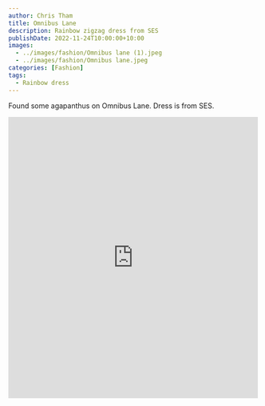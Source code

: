 ```yaml
---
author: Chris Tham
title: Omnibus Lane
description: Rainbow zigzag dress from SES
publishDate: 2022-11-24T10:00:00+10:00
images:
  - ../images/fashion/Omnibus lane (1).jpeg
  - ../images/fashion/Omnibus lane.jpeg
categories: [Fashion]
tags:
  - Rainbow dress
---
```


Found some agapanthus on Omnibus Lane. Dress is from SES.

<iframe src="https://www.facebook.com/plugins/post.php?href=https%3A%2F%2Fwww.facebook.com%2Fchris1.tham%2Fposts%2Fpfbid026QyjexqPqivxLo1ZSH139iJXDDmRaXrG4bMmKGB2kfiHYPKUhWJ5N2V2cPxTFukjl&show_text=true&width=500" width="500" height="562" style="border:none;overflow:hidden" scrolling="no" frameborder="0" allowfullscreen="true" allow="autoplay; clipboard-write; encrypted-media; picture-in-picture; web-share"></iframe>
